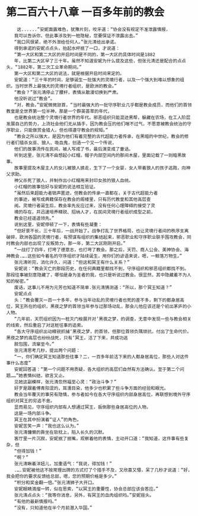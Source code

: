 # 第二百六十八章 一百多年前的教会
        这......”安妮面露难色，犹豫片刻，咬牙道：“协会没有规定不准泄露情报，
       我可以告诉你，但此事涉及到一桩隐秘，您要保证不泄露出去。”
       “我口风很紧，绝不外泄给任何人。”张元清给出承诺。
       得到承诺的安妮点点头，抬起水杯抿了一口，才说道：
       “第一大区和第二大区的开启时间是不同的，第一大区的具体时间是1882
       年，比第二大区早了三十年。虽然不知道安妮为什么提及这些，但张元清还是配合的点点头，“1882年，第二次工业革命期间。”
       第一大区和第二大区的说法，就是根据开启时间来定的。
       安妮道：“三十年的时间，足够诞生一批强大的灵境行者，以及一个强大到难以想象的组织。当时世界上最强大的灵境行者组织，是欧洲的教会。”
       “教会？”张元清停止了腰杆，表情从散漫切换到严肃。
       他没听说过“教会”。
       “对，教会。”安妮微微颔首，“当时最强大的一批守序职业几乎都是教会成员，而他们的首领教皇是全世界第一位半神，那是一个群英荟萃的年代，
       也是教会统治整个灵境行者世界的年代。邪恶组织只能混迹黑帮，躲藏在农场，在工人阶层发展自己的势力，上流社会他们无从插手，因为教会压的他们喘不过气，不愿意被教会统治的守序职业，只能做赏金猎人，但也得遵守教会的规矩。”
       “教会之所以强大，是因为他们有着完整的古代超能力者传承，在黑暗的中世纪，教会的修行者们猎杀女巫、狼人、吸血鬼，创造一个又一个传说，
       他们的故事流传在民间，被人写成了书，最后演变成了童话。
       听到这里，张元清不由想起小红帽，帽子内部空间内的那间木屋，里面记载了一则暗黑故事。
       故事里提及木屋主人的女儿被狼人掳走，生下了一个女婴，女人带着狼人的孩子逃跑，向神父求助。
       神父杀死了狼人，并制作出小红帽用来封印女孩的狼人血统。
       小红帽的故事恰好与安妮的说法相互验证。
       “虽然后来超能力者销声匿迹，但教会的传承一直都在，关于古代超能力者
       的事迹，被写成典籍保存在教会的阁楼里，只有历代教皇和其他高层查
       阅。灵境行者诞生后，教会率先反应过来，没有任何心理障碍的接受了灵
       境的存在，并迅速培养精锐、招纳人才，在民间灵境行者组织成型之前，
       教会已经遥遥领先。”
       说到这里，安妮停顿了一下，表情有些凝重：
       “但好景不长，三十年后，一战开始了。战争打乱了世界格局，也让灵境行者间的秩序支离破碎，欧洲各国的灵境行者，有预谋有组织的集结起来，邪恶职业和守序职业联手围攻教会，同时教会内部也出现了反叛势力，那一年，第二大区刚刚开启。”
       “一战打了四年，打垮了德意志，也打垮了教会。那之后，天罚、商人公会、美神协会、海神教会.….这些如今着名的守序组织才陆续诞生，用你们的谚语来说，嗯，一鲸落万物生。”
       张元清听完，消化许久，问道：“但这和冥王有什么关系？”
       安妮说：“教会灭亡的那段历史，在任何典籍里都找不到，守序组织和邪恶组织都找不到。那段往事被刻意隐藏了，哪怕是身为圣者的我，也只是听说过教会。很显然，其中隐藏着不为人知的秘密。”
       废话，这事儿不用为元芳也知道不简单.张元清猜测道：“所以，那个冥王知道？”
       安妮点点
       头：“教会覆灭一百一十多年，参与当年动乱的灵境行者也死的差不多，剩下的都身居高位，冥王所在的组织，黑夜之梦的首领当年参与过那场动乱，那会儿他应该还是个初出茅庐的小人物。
       “几年前，天罚组织因为一桩灭门桉展开对‘黑夜之梦，的调查，无意中发现一些与教会相关的线索，然后重启了对这桩往事的追索。
       “各大守序组织出动精锐抓捕‘黑夜之梦，的首领，但那位首领负隅顽抗，付出了生命代价。黑夜之梦的高层也纷纷战死，只有‘冥王，活了下来，并成功逃
       脱包围，流窜至今。”
       张元清思考几秒，提出两个问题：
       “一，你们确定冥王知道那些往事？二，一百多年前活下来的人都身居高位，那些人对这件事什么态度”
       安妮回答道：“第一个问题不用质疑，各大组织的高层们自然有方法确认。至于第二个问题……”她表情纠结，欲言又止。
       见她这副模样，张元清忽然福至心灵：“政治斗争？”
       好歹是跟着傅青阳混的，耳濡目染，他多少也积累了些斗争方面的经验和眼光。
       教会当年覆灭的事另有隐情，参与者如今在各大守序组织内部身居高位，再联想到境外守序组织对冥王的穷追不舍。
       显而易见，守序组织内部有人想通过冥王，扳倒那些身居高位的人物。
       这是一场内部斗争。
       冥王在其中扮演着“证人”的角色。
       安妮苦笑一声：“我也这么认为。”
       张元清慵懒的靠坐在软枕上，陷入长久的沉默。
       客厅里一片沉寂，安妮抿了抿嘴，观察着他的表情，主动开口道：“我知道，这件事有些复杂，但
       “但得加钱！”
       “啊？”
       张元清瞅着洋妞儿，加重语气：“我说，得加钱！”
       .….安妮被他这不按常理出牌的方式打了个措手不及，又欣喜又懵，呆了几秒才说道：“好，我会把你的要求反馈给总部，嗯，您的预期价格是多少。”
       “积分和奖金翻一倍。”张元清狮子大开口。
       安妮眼睛滴熘一转，似在思索，“以冥王的重要性，协会总部应该会答应。”
       张元清点点头：“我等你消息，另外，有冥王的血肉组织吗。”安妮摇头。
       “有他的最新情报吗。”
       “没有，只知道他在半个月前潜入华国。”